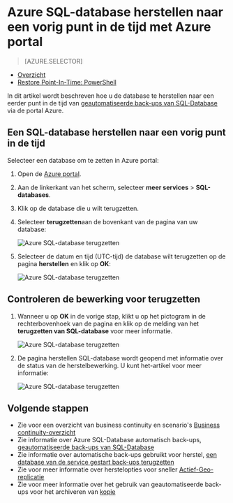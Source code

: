 <properties
    pageTitle="Azure SQL-database herstellen naar een vorig punt in tijd (Azure portal) | Microsoft Azure"
    description="Azure SQL-database herstellen naar een vorig punt in de tijd."
    services="sql-database"
    documentationCenter=""
    authors="stevestein"
    manager="jhubbard"
    editor=""/>

<tags
    ms.service="sql-database"
    ms.devlang="NA"
    ms.date="10/18/2016"
    ms.author="sstein"
    ms.workload="NA"
    ms.topic="article"
    ms.tgt_pltfrm="NA"/>


# <a name="restore-an-azure-sql-database-to-a-previous-point-in-time-with-the-azure-portal"></a>Azure SQL-database herstellen naar een vorig punt in de tijd met Azure portal


> [AZURE.SELECTOR]
- [Overzicht](sql-database-recovery-using-backups.md)
- [Restore Point-In-Time: PowerShell](sql-database-point-in-time-restore-powershell.md)

In dit artikel wordt beschreven hoe u de database te herstellen naar een eerder punt in de tijd van [geautomatiseerde back-ups van SQL-Database](sql-database-automated-backups.md) via de portal Azure.

## <a name="restore-a-sql-database-to-a-previous-point-in-time"></a>Een SQL-database herstellen naar een vorig punt in de tijd

Selecteer een database om te zetten in Azure portal:

1.  Open de [Azure portal](https://portal.azure.com).
2.  Aan de linkerkant van het scherm, selecteer **meer services** > **SQL-databases**.
3.  Klik op de database die u wilt terugzetten.
4.  Selecteer **terugzetten**aan de bovenkant van de pagina van uw database:

    ![Azure SQL-database terugzetten](./media/sql-database-point-in-time-restore-portal/restore.png)

5.  Selecteer de datum en tijd (UTC-tijd) de database wilt terugzetten op de pagina **herstellen** en klik op **OK**:

    ![Azure SQL-database terugzetten](./media/sql-database-point-in-time-restore-portal/restore-details.png)

## <a name="monitor-the-restore-operation"></a>Controleren de bewerking voor terugzetten

1. Wanneer u op **OK** in de vorige stap, klikt u op het pictogram in de rechterbovenhoek van de pagina en klik op de melding van het **terugzetten van SQL-database** voor meer informatie.

    ![Azure SQL-database terugzetten](./media/sql-database-point-in-time-restore-portal/notification-icon.png)

2. De pagina herstellen SQL-database wordt geopend met informatie over de status van de herstelbewerking. U kunt het-artikel voor meer informatie:

    ![Azure SQL-database terugzetten](./media/sql-database-point-in-time-restore-portal/inprogress.png)

 

## <a name="next-steps"></a>Volgende stappen

- Zie voor een overzicht van business continuity en scenario's [Business continuity-overzicht](sql-database-business-continuity.md)
- Zie informatie over Azure SQL-Database automatisch back-ups, [geautomatiseerde back-ups van SQL-Database](sql-database-automated-backups.md)
- Zie informatie over automatische back-ups gebruikt voor herstel, [een database van de service gestart back-ups terugzetten](sql-database-recovery-using-backups.md)
- Zie voor meer informatie over herstelopties voor sneller [Actief-Geo-replicatie](sql-database-geo-replication-overview.md)  
- Zie voor meer informatie over het gebruik van geautomatiseerde back-ups voor het archiveren van [kopie](sql-database-copy.md)
